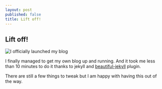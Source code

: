 ```yaml
---
layout: post
published: false
title: Lift off!
---
```

## Lift off!

![I officially launched my blog]({{site.baseurl}}/img/lift_off.jpg)

I finally managed to get my own blog up and running. And it took me less than 10 minutes to do it thanks to jekyll and [beautiful-jekyll](https://github.com/daattali/beautiful-jekyll#readme) plugin.

There are still a few things to tweak but I am happy with having this out of the way.